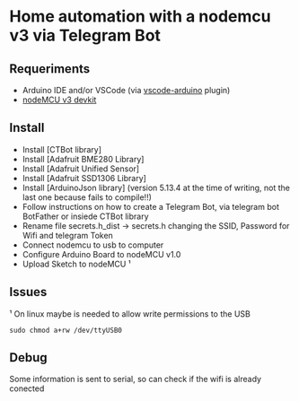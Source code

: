 # Home automation with a nodemcu v3 via Telegram Bot

## Requeriments

- Arduino IDE and/or VSCode (via [vscode-arduino](https://marketplace.visualstudio.com/items?itemName=vsciot-vscode.vscode-arduino) plugin)
- [nodeMCU v3 devkit](https://en.wikipedia.org/wiki/NodeMCU)

## Install

- Install [CTBot library]
- Install [Adafruit BME280 Library]
- Install [Adafruit Unified Sensor]
- Install [Adafruit SSD1306 Library]
- Install [ArduinoJson library] (version 5.13.4 at the time of writing, not the last one because fails to compile!!)
- Follow instructions on how to create a Telegram Bot, via telegram bot BotFather or insiede CTBot library
- Rename file secrets.h_dist -> secrets.h changing the SSID, Password for Wifi and telegram Token
- Connect nodemcu to usb to computer
- Configure Arduino Board to nodeMCU v1.0
- Upload Sketch to nodeMCU ¹

## Issues

¹ On linux maybe is needed to allow write permissions to the USB
```
sudo chmod a+rw /dev/ttyUSB0
```

## Debug

Some information is sent to serial, so can check if the wifi is already conected
